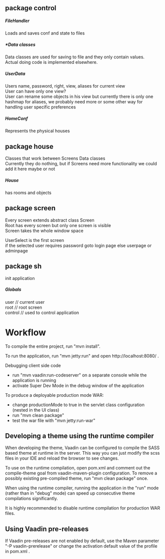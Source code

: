 ## package control



##### FileHandler    


Loads and saves conf and state to files  




##### *Data classes   


Data classes are used for saving to file and they only contain values.    
Actual doing code is implemented elsewhere.    



##### UserData   


Users name, password, right, view, aliases for current view    
User can have only one view?    
User can rename some objects in his view but currently there is only one hashmap for aliases,
we probably need more or some other way for handling user specific preferences 



##### HomeConf    


Represents the physical houses   







## package house



Classes that work between Screens Data classes    
Currently they do nothing, but if Screens need more functionality we could add it here maybe or not    



##### House    
has rooms and objects     




## package screen

Every screen extends abstract class Screen    
Root has every screen but only one screen is visible     
Screen takes the whole window space    



UserSelect is the first screen    
if the selected user requires password goto login page else userpage or adminpage




## package sh 


init application



##### Globals

user // current user     
root // root screen    
control // used to control application








Workflow
========

To compile the entire project, run "mvn install".

To run the application, run "mvn jetty:run" and open http://localhost:8080/ .

Debugging client side code
  - run "mvn vaadin:run-codeserver" on a separate console while the application is running
  - activate Super Dev Mode in the debug window of the application

To produce a deployable production mode WAR:
- change productionMode to true in the servlet class configuration (nested in the UI class)
- run "mvn clean package"
- test the war file with "mvn jetty:run-war"

Developing a theme using the runtime compiler
-------------------------

When developing the theme, Vaadin can be configured to compile the SASS based
theme at runtime in the server. This way you can just modify the scss files in
your IDE and reload the browser to see changes.

To use on the runtime compilation, open pom.xml and comment out the compile-theme 
goal from vaadin-maven-plugin configuration. To remove a possibly existing 
pre-compiled theme, run "mvn clean package" once.

When using the runtime compiler, running the application in the "run" mode 
(rather than in "debug" mode) can speed up consecutive theme compilations
significantly.

It is highly recommended to disable runtime compilation for production WAR files.

Using Vaadin pre-releases
-------------------------

If Vaadin pre-releases are not enabled by default, use the Maven parameter
"-P vaadin-prerelease" or change the activation default value of the profile in pom.xml .
